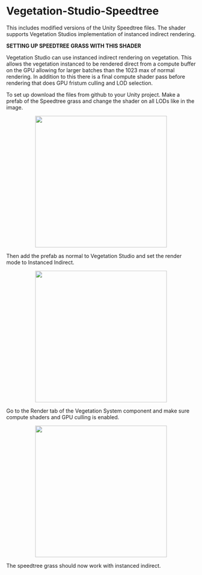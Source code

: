 # Vegetation-Studio-Speedtree
This includes modified versions of the Unity Speedtree files. The shader supports Vegetation Studios implementation of instanced indirect rendering.

<b>SETTING UP SPEEDTREE GRASS WITH THIS SHADER</b>

Vegetation Studio can use instanced indirect rendering on vegetation. This allows the vegetation instanced to be rendered direct from a compute buffer on the GPU allowing for larger batches than the 1023 max of normal rendering. In addition to this there is a final compute shader pass before rendering that does GPU fristum culling and LOD selection.

To set up download the files from github to your Unity project. 
Make a prefab of the Speedtree grass and change the shader on all LODs like in the image. 

<p align="center">
  <img src="https://www.awesometech.no/wp-content/uploads/2017/12/Image-397.png" width="350"/>
</p>

Then add the prefab as normal to Vegetation Studio and set the render mode to Instanced Indirect.

<p align="center">
  <img src="https://www.awesometech.no/wp-content/uploads/2017/12/Image-398.png" width="350"/>
</p>

Go to the Render tab of the Vegetation System component and make sure compute shaders and GPU culling is enabled.

<p align="center">
  <img src="https://www.awesometech.no/wp-content/uploads/2017/12/Image-399.png" width="350"/>
</p>

The speedtree grass should now work with instanced indirect. 
